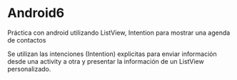 # Android6
Práctica con android utilizando ListView, Intention para mostrar una agenda de contactos

Se utilizan las intenciones (Intention) explicitas para enviar información desde una activity a otra y presentar la información de un ListView personalizado.